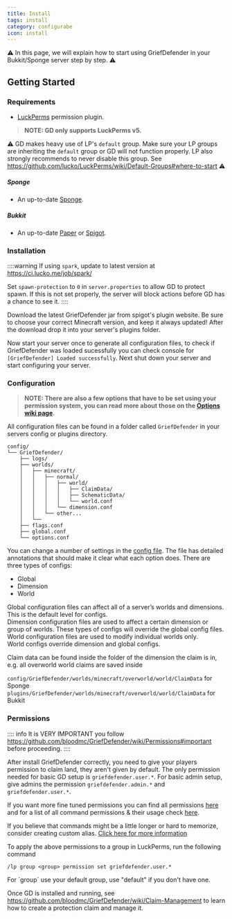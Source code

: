 ```yaml
---
title: Install
tags: install
category: configurabe
icon: install
---
```


:warning: In this page, we will explain how to start using GriefDefender in your Bukkit/Sponge server step by step. :warning: 

## Getting Started

### Requirements

* [LuckPerms](https://luckperms.github.io/) permission plugin.  
> **NOTE: GD only supports LuckPerms v5.**

:warning: GD makes heavy use of LP's `default` group. Make sure your LP groups are inheriting the `default` group or GD will not function properly. LP also strongly recommends to never disable this group. See https://github.com/lucko/LuckPerms/wiki/Default-Groups#where-to-start :warning: 

##### Sponge
* An up-to-date [Sponge].

##### Bukkit
* An up-to-date [Paper] or [Spigot].

### Installation
::::warning
If using `spark`, update to latest version at https://ci.lucko.me/job/spark/

Set `spawn-protection` to `0` in `server.properties` to allow GD to protect spawn. If this is not set properly, the server will block actions before GD has a chance to see it. 
::::

Download the latest GriefDefender jar from spigot's plugin website. Be sure to choose your correct Minecraft version, and keep it always updated! After the download drop it into your server's plugins folder.

Now start your server once to generate all configuration files, to check if GriefDefender was loaded sucessfully you can check console for `[GriefDefender] Loaded successfully`. Next shut down your server and start configuring your server.

### Configuration

> **NOTE: There are also a few options that have to be set using your permission system, you can read more about those on the [Options wiki page](https://github.com/bloodmc/GriefDefender/wiki/Advanced-Options).**

All configuration files can be found in a folder called `GriefDefender` in your servers config or plugins directory.

```
config/
└── GriefDefender/
    ├── logs/
    ├── worlds/
    │   ├── minecraft/
    │   │   ├── normal/
    │   │   │   ├── world/
    │   │   │   │   ├── ClaimData/
    │   │   │   │   ├── SchematicData/
    │   │   │   │   └── world.conf
    │   │   │   └── dimension.conf
    │   │   └── other...
    │   └── 
    ├── flags.conf
    ├── global.conf
    └── options.conf
```

You can change a number of settings in the [config file](https://github.com/bloodmc/GriefDefender/wiki/Global-Config). The file has detailed annotations that should make it clear what each option does. There are three types of configs:

* Global
* Dimension
* World

Global configuration files can affect all of a server’s worlds and dimensions. This is the default level for configs.  
Dimension configuration files are used to affect a certain dimension or group of worlds. These types of configs will override the global config files. World configuration files are used to modify individual worlds only.   
World configs override dimension and global configs.

Claim data can be found inside the folder of the dimension the claim is in, e.g. all overworld world claims are saved inside 

`config/GriefDefender/worlds/minecraft/overworld/world/ClaimData` for Sponge  
`plugins/GriefDefender/worlds/minecraft/overworld/world/ClaimData` for Bukkit  

 
### Permissions
:::: info
It is VERY IMPORTANT you follow https://github.com/bloodmc/GriefDefender/wiki/Permissions#important before proceeding.
::::

After install GriefDefender correctly, you need to give your players permission to claim land, they aren't given by default. The only permission needed for basic GD setup is `griefdefender.user.*`. For basic admin setup, give admins the permission `griefdefender.admin.*` and `griefdefender.user.*`. 

If you want more fine tuned permissions you can find all permissions [here](https://github.com/bloodmc/GriefDefender/wiki/Permissions) and for a list of all command permissions & their usage check [here](https://github.com/bloodmc/GriefDefender/wiki/Commands-Usage-&-Permissions). 

If you believe that commands might be a little longer or hard to memorize, consider creating custom alias. [Click here for more information](https://github.com/bloodmc/GriefDefender/wiki/Custom-Alias-Creation)

To apply the above permissions to a group in LuckPerms, run the following command

```
/lp group <group> permission set griefdefender.user.*
```

For ´group´ use your default group, use "default" if you don't have one.

Once GD is installed and running, see https://github.com/bloodmc/GriefDefender/wiki/Claim-Management to learn how to create a protection claim and manage it.

[Paper]: https://papermc.io/downloads
[Spigot]: https://www.spigotmc.org/wiki/buildtools/
[Sponge]: https://www.spongepowered.org/downloads